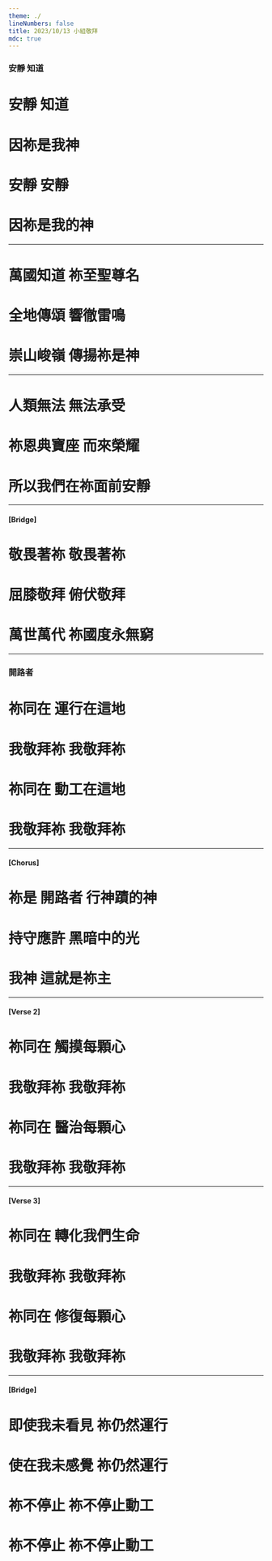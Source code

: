 ```yaml
---
theme: ./
lineNumbers: false
title: 2023/10/13 小組敬拜
mdc: true
---
```

###  安靜 知道
# 安靜 知道
# 因祢是我神
# 安靜 安靜
# 因祢是我的神

---

# 萬國知道 祢至聖尊名
# 全地傳頌 響徹雷鳴
# 崇山峻嶺 傳揚祢是神

---

# 人類無法 無法承受
# 祢恩典寶座 而來榮耀
# 所以我們在祢面前安靜

---

#### [Bridge]

# 敬畏著祢 敬畏著祢
# 屈膝敬拜 俯伏敬拜
# 萬世萬代 祢國度永無窮

---

###  開路者

# 祢同在 運行在這地
# 我敬拜祢 我敬拜祢
# 祢同在 動工在這地
# 我敬拜祢 我敬拜祢

---

#### [Chorus]

# 祢是 開路者 行神蹟的神
# 持守應許 黑暗中的光
# 我神 這就是祢主

---

#### [Verse 2]

# 祢同在 觸摸每顆心
# 我敬拜祢 我敬拜祢
# 祢同在 醫治每顆心
# 我敬拜祢 我敬拜祢

---

#### [Verse 3]

# 祢同在 轉化我們生命
# 我敬拜祢 我敬拜祢
# 祢同在 修復每顆心
# 我敬拜祢 我敬拜祢

---

#### [Bridge]

# 即使我未看見 祢仍然運行
# 使在我未感覺 祢仍然運行
# 祢不停止 祢不停止動工
# 祢不停止 祢不停止動工

